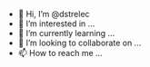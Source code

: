 - 👋 Hi, I’m @dstrelec
- 👀 I’m interested in ...
- 🌱 I’m currently learning ...
- 💞️ I’m looking to collaborate on ...
- 📫 How to reach me ...

<!---
dstrelec/dstrelec is a ✨ special ✨ repository because its `README.md` (this file) appears on your GitHub profile.
You can click the Preview link to take a look at your changes.
--->
